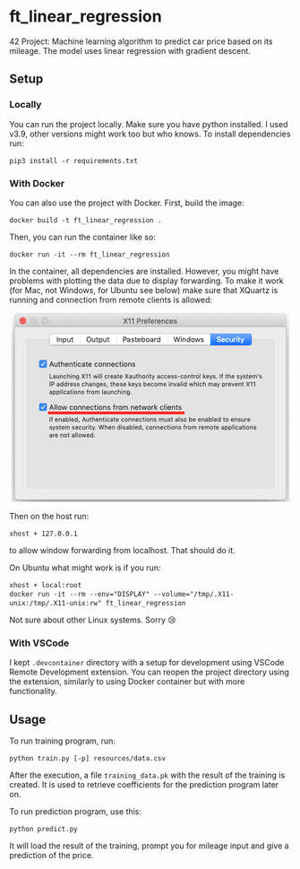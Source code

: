 # ft_linear_regression

42 Project: Machine learning algorithm to predict car price based on its mileage. The model uses linear regression with gradient descent. 

## Setup
### Locally
You can run the project locally. Make sure you have python installed. I used v3.9, other versions might work too but who knows. To install dependencies run: 
```
pip3 install -r requirements.txt
```

### With Docker
You can also use the project with Docker. First, build the image:
```
docker build -t ft_linear_regression .
```
Then, you can run the container like so:
```
docker run -it --rm ft_linear_regression
```
In the container, all dependencies are installed. However, you might have problems with plotting the data due to display forwarding. To make it work (for Mac, not Windows, for Ubuntu see below) make sure that XQuartz is running and connection from remote clients is allowed:

<p align="center">
  <img src="https://raw.githubusercontent.com/42ibaran/ft_linear_regression/master/readme_img/xquartz_setting.png">
</p>

Then on the host run:
```
xhost + 127.0.0.1
```
to allow window forwarding from localhost. That should do it.

On Ubuntu what might work is if you run:
```
xhost + local:root
docker run -it --rm --env="DISPLAY" --volume="/tmp/.X11-unix:/tmp/.X11-unix:rw" ft_linear_regression 
```
Not sure about other Linux systems. Sorry 😢

### With VSCode
I kept `.devcontainer` directory with a setup for development using VSCode Remote Development extension. You can reopen the project directory using the extension, similarly to using Docker container but with more functionality.

## Usage
To run training program, run:
```
python train.py [-p] resources/data.csv
```
After the execution, a file `training_data.pk` with the result of the training is created. It is used to retrieve coefficients for the prediction program later on.


To run prediction program, use this:
```
python predict.py
```
It will load the result of the training, prompt you for mileage input and give a prediction of the price. 
